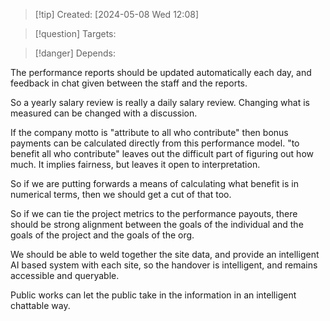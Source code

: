 
>[!tip] Created: [2024-05-08 Wed 12:08]

>[!question] Targets: 

>[!danger] Depends: 

The performance reports should be updated automatically each day, and feedback in chat given between the staff and the reports.

So a yearly salary review is really a daily salary review.  Changing what is measured can be changed with a discussion.

If the company motto is "attribute to all who contribute" then bonus payments can be calculated directly from this performance model.  "to benefit all who contribute" leaves out the difficult part of figuring out how much.  It implies fairness, but leaves it open to interpretation.

So if we are putting forwards a means of calculating what benefit is in numerical terms, then we should get a cut of that too.

So if we can tie the project metrics to the performance payouts, there should be strong alignment between the goals of the individual and the goals of the project and the goals of the org.

We should be able to weld together the site data, and provide an intelligent AI based system with each site, so the handover is intelligent, and remains accessible and queryable.

Public works can let the public take in the information in an intelligent chattable way.